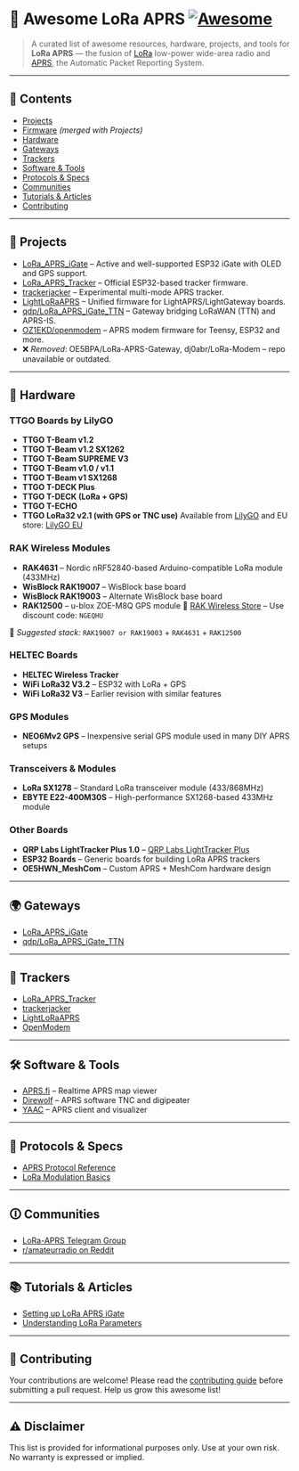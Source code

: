 # 📡 Awesome LoRa APRS [![Awesome](https://awesome.re/badge.svg)](https://awesome.re)

> A curated list of awesome resources, hardware, projects, and tools for **LoRa APRS** — the fusion of [LoRa](w) low-power wide-area radio and [APRS](w), the Automatic Packet Reporting System.

---

## 📁 Contents

* [Projects](#projects-section)
* [Firmware](#projects-section) *(merged with Projects)*
* [Hardware](#hardware-section)
* [Gateways](#gateways-section)
* [Trackers](#trackers-section)
* [Software & Tools](#software--tools-section)
* [Protocols & Specs](#protocols--specs-section)
* [Communities](#communities-section)
* [Tutorials & Articles](#tutorials--articles-section)
* [Contributing](#contributing-section)

---

<a id="projects-section"></a>

## 🚀 Projects

* [LoRa\_APRS\_iGate](https://github.com/lora-aprs/LoRa_APRS_iGate) – Active and well-supported ESP32 iGate with OLED and GPS support.
* [LoRa\_APRS\_Tracker](https://github.com/lora-aprs/LoRa_APRS_Tracker) – Official ESP32-based tracker firmware.
* [trackerjacker](https://github.com/merbanan/trackerjacker) – Experimental multi-mode APRS tracker.
* [LightLoRaAPRS](https://github.com/lightaprs/LightLoRaAPRS) – Unified firmware for LightAPRS/LightGateway boards.
* [qdp/LoRa\_APRS\_iGate\_TTN](https://github.com/qdp/LoRa_APRS_iGate_TTN) – Gateway bridging LoRaWAN (TTN) and APRS-IS.
* [OZ1EKD/openmodem](https://github.com/OZ1EKD/openmodem) – APRS modem firmware for Teensy, ESP32 and more.
* ❌ *Removed*: OE5BPA/LoRa-APRS-Gateway, dj0abr/LoRa-Modem – repo unavailable or outdated.

---

<a id="hardware-section"></a>

## 🔧 Hardware

### TTGO Boards by LilyGO

* **TTGO T-Beam v1.2**
* **TTGO T-Beam v1.2 SX1262**
* **TTGO T-Beam SUPREME V3**
* **TTGO T-Beam v1.0 / v1.1**
* **TTGO T-Beam v1 SX1268**
* **TTGO T-DECK Plus**
* **TTGO T-DECK (LoRa + GPS)**
* **TTGO T-ECHO**
* **TTGO LoRa32 v2.1 (with GPS or TNC use)**
  Available from [LilyGO](https://www.lilygo.cc) and EU store: [LilyGO EU](https://lilygo.eu)

### RAK Wireless Modules

* **RAK4631** – Nordic nRF52840-based Arduino-compatible LoRa module (433MHz)
* **WisBlock RAK19007** – WisBlock base board
* **WisBlock RAK19003** – Alternate WisBlock base board
* **RAK12500** – u-blox ZOE-M8Q GPS module
  🔗 [RAK Wireless Store](https://store.rakwireless.com/) – Use discount code: `NGEQHU`

🧹 *Suggested stack:*
`RAK19007 or RAK19003` + `RAK4631` + `RAK12500`

### HELTEC Boards

* **HELTEC Wireless Tracker**
* **WiFi LoRa32 V3.2** – ESP32 with LoRa + GPS
* **WiFi LoRa32 V3** – Earlier revision with similar features

### GPS Modules

* **NEO6Mv2 GPS** – Inexpensive serial GPS module used in many DIY APRS setups

### Transceivers & Modules

* **LoRa SX1278** – Standard LoRa transceiver module (433/868MHz)
* **EBYTE E22-400M30S** – High-performance SX1268-based 433MHz module

### Other Boards

* **QRP Labs LightTracker Plus 1.0** – [QRP Labs LightTracker Plus](https://www.qrp-labs.com/lightaprs/lightaprsplus.html)
* **ESP32 Boards** – Generic boards for building LoRa APRS trackers
* **OE5HWN\_MeshCom** – Custom APRS + MeshCom hardware design

---

<a id="gateways-section"></a>

## 🌍 Gateways

* [LoRa\_APRS\_iGate](https://github.com/lora-aprs/LoRa_APRS_iGate)
* [qdp/LoRa\_APRS\_iGate\_TTN](https://github.com/qdp/LoRa_APRS_iGate_TTN)

---

<a id="trackers-section"></a>

## 🚁 Trackers

* [LoRa\_APRS\_Tracker](https://github.com/lora-aprs/LoRa_APRS_Tracker)
* [trackerjacker](https://github.com/merbanan/trackerjacker)
* [LightLoRaAPRS](https://github.com/lightaprs/LightLoRaAPRS)
* [OpenModem](https://github.com/OZ1EKD/openmodem)

---

<a id="software--tools-section"></a>

## 🛠 Software & Tools

* [APRS.fi](https://aprs.fi) – Realtime APRS map viewer
* [Direwolf](https://github.com/wb2osz/direwolf) – APRS software TNC and digipeater
* [YAAC](http://www.ka2ddo.org/ka2ddo/YAAC.html) – APRS client and visualizer

---

<a id="protocols--specs-section"></a>

## 📜 Protocols & Specs

* [APRS Protocol Reference](https://www.tapr.org/pub_ax25.html)
* [LoRa Modulation Basics](https://lora-developers.semtech.com/)

---

<a id="communities-section"></a>

## 🛈 Communities

* [LoRa-APRS Telegram Group](https://t.me/LoRa_APRS)
* [r/amateurradio on Reddit](https://www.reddit.com/r/amateurradio/)

---

<a id="tutorials--articles-section"></a>

## 📚 Tutorials & Articles

* [Setting up LoRa APRS iGate](https://github.com/lora-aprs/LoRa_APRS_iGate/wiki)
* [Understanding LoRa Parameters](https://www.thethingsnetwork.org/docs/lorawan/)

---

<a id="contributing-section"></a>

## 🤝 Contributing

Your contributions are welcome! Please read the [contributing guide](CONTRIBUTING.md) before submitting a pull request. Help us grow this awesome list!

---

## ⚠️ Disclaimer

This list is provided for informational purposes only. Use at your own risk. No warranty is expressed or implied.
